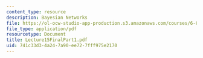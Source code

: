 ```yaml
---
content_type: resource
description: Bayesian Networks
file: https://ol-ocw-studio-app-production.s3.amazonaws.com/courses/6-825-techniques-in-artificial-intelligence-sma-5504-fall-2002/741c33d34a247a90ee727fff975e2170_Lecture15FinalPart1.pdf
file_type: application/pdf
resourcetype: Document
title: Lecture15FinalPart1.pdf
uid: 741c33d3-4a24-7a90-ee72-7fff975e2170
---
```

